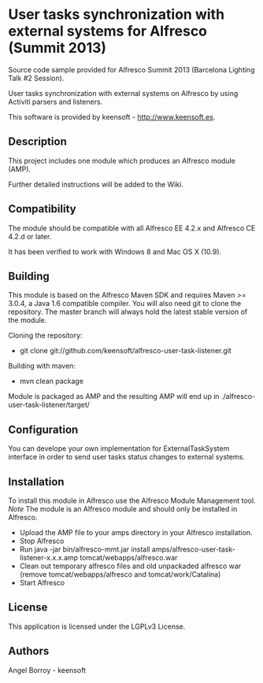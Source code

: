 User tasks synchronization with external systems for Alfresco (Summit 2013)
===========================================================================

Source code sample provided for Alfresco Summit 2013 (Barcelona Lighting Talk #2 Session). 

User tasks synchronization with external systems on Alfresco by using Activiti parsers and listeners.

This software is provided by keensoft - http://www.keensoft.es.

Description
-----------

This project includes one module which produces an Alfresco module (AMP).

Further detailed instructions will be added to the Wiki.

Compatibility
-------------

The module should be compatible with all Alfresco EE 4.2.x and Alfresco CE 4.2.d or later.

It has been verified to work with Windows 8 and Mac OS X (10.9).

Building
--------

This module is based on the Alfresco Maven SDK and requires Maven >= 3.0.4, a Java 1.6 compatible compiler. 
You will also need git to clone the repository. 
The master branch will always hold the latest stable version of the module. 

Cloning the repository:
* git clone git://github.com/keensoft/alfresco-user-task-listener.git

Building with maven:
* mvn clean package

Module is packaged as AMP and the resulting AMP will end up in ./alfresco-user-task-listener/target/

Configuration
-------------

You can develope your own implementation for ExternalTaskSystem interface in order to send user tasks status changes to external systems.

Installation
------------

To install this module in Alfresco use the Alfresco Module Management tool. *Note* The module is an Alfresco module and should only be installed in Alfresco. 

* Upload the AMP file to your amps directory in your Alfresco installation.
* Stop Alfresco
* Run java -jar bin/alfresco-mmt.jar install amps/alfresco-user-task-listener-x.x.x.amp tomcat/webapps/alfresco.war 
* Clean out temporary alfresco files and old unpackaded alfresco war (remove tomcat/webapps/alfresco and tomcat/work/Catalina)
* Start Alfresco

License
-------

This application is licensed under the LGPLv3 License.

Authors
-------

Angel Borroy - keensoft
